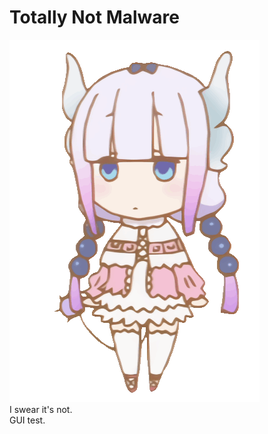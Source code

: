 # Totally Not Malware

![kanna-chan spinning](1c331cu6ypj71.gif "kanna-chan")  
I swear it's not.  
GUI test.  

<!--
This is a joke and isn't intended to be taken seriously.
I want to die.
-->